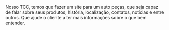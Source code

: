 Nosso TCC, temos que fazer um site para um auto peças, que seja capaz de falar sobre seus produtos, história, localização, contatos, notícias e entre outros. Que ajude o cliente a ter mais informações sobre o que bem entender.
